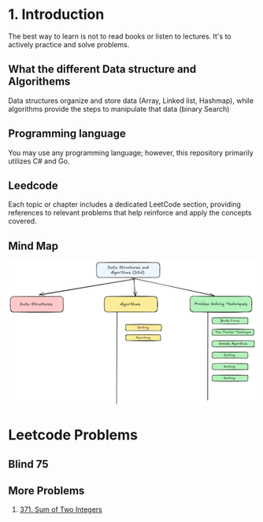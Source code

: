 # 1. Introduction

The best way to learn is not to read books or listen to lectures. It's to actively practice and solve problems.

## What the different Data structure and Algorithems

Data structures organize and store data (Array, Linked list, Hashmap), while algorithms provide the steps to manipulate that data (binary Search)

## Programming language

You may use any programming language; however, this repository primarily utilizes C# and Go.

## Leedcode

Each topic or chapter includes a dedicated LeetCode section, providing references to relevant problems that help reinforce and apply the concepts covered.

## Mind Map

![Mind map](img-1.png)

# Leetcode Problems

## Blind 75

## More Problems

1. [371. Sum of Two Integers](https://leetcode.com/problems/sum-of-two-integers/description/)
